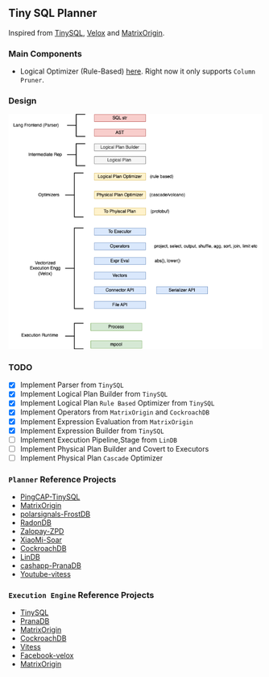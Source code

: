 ## Tiny SQL Planner

Inspired from [TinySQL](https://github.com/talent-plan/tinysql/tree/course/planner), [Velox](https://youtu.be/T9NMWN7vuSc?si=hCp8fGoSpSHnlBzr&t=51) and [MatrixOrigin](https://github.com/matrixorigin/matrixone/tree/main/pkg/sql).

### Main Components
- Logical Optimizer (Rule-Based) [here](pkg/c_sql/b_planner/planlogical/b_builder_test.go). Right now it only supports `Column Pruner`.

### Design
![Data Engine](docs/imgs/data_engine.png)


### TODO
- [x] Implement Parser from `TinySQL`
- [x] Implement Logical Plan Builder from `TinySQL`
- [x] Implement Logical Plan `Rule Based` Optimizer from `TinySQL`
- [x] Implement Operators from `MatrixOrigin` and `CockroachDB`
- [x] Implement Expression Evaluation from `MatrixOrigin`
- [x] Implement Expression Builder from `TinySQL`
- [ ] Implement Execution Pipeline,Stage from `LinDB`
- [ ] Implement Physical Plan Builder and Covert to Executors
- [ ] Implement Physical Plan `Cascade` Optimizer

### `Planner` Reference Projects
- [PingCAP-TinySQL](https://github.com/talent-plan/tinysql/tree/course/planner)
- [MatrixOrigin](https://github.com/matrixorigin/matrixone/tree/main/pkg/sql/plan)
- [polarsignals-FrostDB](https://github.com/polarsignals/frostdb/blob/c9100f2ac9c7aca111e1362be4a8a67b85b6b44b/query/logicalplan/optimize.go#L11)
- [RadonDB](https://github.com/radondb/radon/blob/master/src/optimizer/simple_optimizer.go)
- [Zalopay-ZPD](https://medium.com/zalopay-engineering/sql-planning-parser-optimizer-ee118a9705ed)
- [XiaoMi-Soar](https://github.com/XiaoMi/soar/blob/fab04633b12ba1e4f35456112360150a6d0d1421/advisor/rules.go#L119)
- [CockroachDB](https://github.com/cockroachdb/cockroach/blob/c097a16427f65e9070991f062716d222ea5903fe/pkg/sql/opt/doc.go#L12)
- [LinDB](https://github.com/lindb/lindb/tree/main/query)
- [cashapp-PranaDB](https://github.com/cashapp/pranadb/tree/main/tidb)
- [Youtube-vitess](https://github.com/vitessio/vitess/blob/3404baa17b47be5565fe48d0003ae63c3037411c/go/vt/vttablet/tabletmanager/vdiff/table_plan.go#L67)

### `Execution Engine` Reference Projects
- [TinySQL](https://github.com/talent-plan/tinysql/blob/4ec59ec661086305be82f885768490706a4c4723/expression/builtin.go#L332)
- [PranaDB](https://github.com/cashapp/pranadb/blob/b0d98ad1c632b88da65ad2bf0d4ecb68be89df5e/tidb/expression/builtin.go#L524)
- [MatrixOrigin](https://github.com/matrixorigin/matrixone/blob/67141f025433e32fe0343fba1035e9232fb20f11/pkg/sql/plan/function/function.go#L34)
- [CockroachDB](https://github.com/cockroachdb/cockroach/blob/01e65172dcb17384db33e8229d16461f6f99c01d/pkg/sql/sem/builtins/builtinsregistry/builtins_registry.go#L21)
- [Vitess](https://github.com/vitessio/vitess/blob/faf9815b56a7d0d46903cab1d3730c8bd0ba618a/go/vt/vtgate/evalengine/translate_builtin.go#L64)
- [Facebook-velox](https://www.youtube.com/watch?v=T9NMWN7vuSc&t=45s)
- [MatrixOrigin](https://github.com/matrixorigin/matrixone/tree/main/pkg/sql/plan/function)
